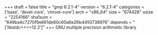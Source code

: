+++
draft = false
title = "gmp 6.2.1-4"
version = "6.2.1-4"
categories = ['base', 'devel-core', 'chroot-core']
arch = "x86_64"
size = "674428"
usize = "2254166"
sha1sum = "649ba4c7270f9e661de60c60a6e26b4450738976"
depends = "['libstdc++>=12.2']"
+++
GNU multiple precision arithmetic library